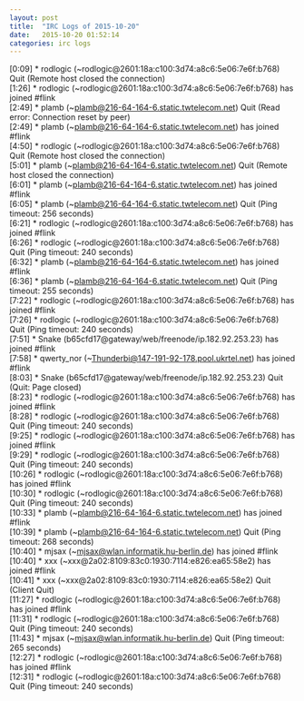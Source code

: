 ```yaml
---
layout: post
title:  "IRC Logs of 2015-10-20"
date:   2015-10-20 01:52:14
categories: irc logs
---
```

<span class="irc-date">[0:09]</span> <span class="irc-navy">* rodlogic (~rodlogic@2601:18a:c100:3d74:a8c6:5e06:7e6f:b768) Quit (Remote host closed the connection)</span><br />
<span class="irc-date">[1:26]</span> <span class="irc-green">* rodlogic (~rodlogic@2601:18a:c100:3d74:a8c6:5e06:7e6f:b768) has joined #flink</span><br />
<span class="irc-date">[2:49]</span> <span class="irc-navy">* plamb (~plamb@216-64-164-6.static.twtelecom.net) Quit (Read error: Connection reset by peer)</span><br />
<span class="irc-date">[2:49]</span> <span class="irc-green">* plamb (~plamb@216-64-164-6.static.twtelecom.net) has joined #flink</span><br />
<span class="irc-date">[4:50]</span> <span class="irc-navy">* rodlogic (~rodlogic@2601:18a:c100:3d74:a8c6:5e06:7e6f:b768) Quit (Remote host closed the connection)</span><br />
<span class="irc-date">[5:01]</span> <span class="irc-navy">* plamb (~plamb@216-64-164-6.static.twtelecom.net) Quit (Remote host closed the connection)</span><br />
<span class="irc-date">[6:01]</span> <span class="irc-green">* plamb (~plamb@216-64-164-6.static.twtelecom.net) has joined #flink</span><br />
<span class="irc-date">[6:05]</span> <span class="irc-navy">* plamb (~plamb@216-64-164-6.static.twtelecom.net) Quit (Ping timeout: 256 seconds)</span><br />
<span class="irc-date">[6:21]</span> <span class="irc-green">* rodlogic (~rodlogic@2601:18a:c100:3d74:a8c6:5e06:7e6f:b768) has joined #flink</span><br />
<span class="irc-date">[6:26]</span> <span class="irc-navy">* rodlogic (~rodlogic@2601:18a:c100:3d74:a8c6:5e06:7e6f:b768) Quit (Ping timeout: 240 seconds)</span><br />
<span class="irc-date">[6:32]</span> <span class="irc-green">* plamb (~plamb@216-64-164-6.static.twtelecom.net) has joined #flink</span><br />
<span class="irc-date">[6:36]</span> <span class="irc-navy">* plamb (~plamb@216-64-164-6.static.twtelecom.net) Quit (Ping timeout: 255 seconds)</span><br />
<span class="irc-date">[7:22]</span> <span class="irc-green">* rodlogic (~rodlogic@2601:18a:c100:3d74:a8c6:5e06:7e6f:b768) has joined #flink</span><br />
<span class="irc-date">[7:26]</span> <span class="irc-navy">* rodlogic (~rodlogic@2601:18a:c100:3d74:a8c6:5e06:7e6f:b768) Quit (Ping timeout: 240 seconds)</span><br />
<span class="irc-date">[7:51]</span> <span class="irc-green">* Snake (b65cfd17@gateway/web/freenode/ip.182.92.253.23) has joined #flink</span><br />
<span class="irc-date">[7:58]</span> <span class="irc-green">* qwerty_nor (~Thunderbi@147-191-92-178.pool.ukrtel.net) has joined #flink</span><br />
<span class="irc-date">[8:03]</span> <span class="irc-navy">* Snake (b65cfd17@gateway/web/freenode/ip.182.92.253.23) Quit (Quit: Page closed)</span><br />
<span class="irc-date">[8:23]</span> <span class="irc-green">* rodlogic (~rodlogic@2601:18a:c100:3d74:a8c6:5e06:7e6f:b768) has joined #flink</span><br />
<span class="irc-date">[8:28]</span> <span class="irc-navy">* rodlogic (~rodlogic@2601:18a:c100:3d74:a8c6:5e06:7e6f:b768) Quit (Ping timeout: 240 seconds)</span><br />
<span class="irc-date">[9:25]</span> <span class="irc-green">* rodlogic (~rodlogic@2601:18a:c100:3d74:a8c6:5e06:7e6f:b768) has joined #flink</span><br />
<span class="irc-date">[9:29]</span> <span class="irc-navy">* rodlogic (~rodlogic@2601:18a:c100:3d74:a8c6:5e06:7e6f:b768) Quit (Ping timeout: 240 seconds)</span><br />
<span class="irc-date">[10:26]</span> <span class="irc-green">* rodlogic (~rodlogic@2601:18a:c100:3d74:a8c6:5e06:7e6f:b768) has joined #flink</span><br />
<span class="irc-date">[10:30]</span> <span class="irc-navy">* rodlogic (~rodlogic@2601:18a:c100:3d74:a8c6:5e06:7e6f:b768) Quit (Ping timeout: 240 seconds)</span><br />
<span class="irc-date">[10:33]</span> <span class="irc-green">* plamb (~plamb@216-64-164-6.static.twtelecom.net) has joined #flink</span><br />
<span class="irc-date">[10:39]</span> <span class="irc-navy">* plamb (~plamb@216-64-164-6.static.twtelecom.net) Quit (Ping timeout: 268 seconds)</span><br />
<span class="irc-date">[10:40]</span> <span class="irc-green">* mjsax (~mjsax@wlan.informatik.hu-berlin.de) has joined #flink</span><br />
<span class="irc-date">[10:40]</span> <span class="irc-green">* xxx (~xxx@2a02:8109:83c0:1930:7114:e826:ea65:58e2) has joined #flink</span><br />
<span class="irc-date">[10:41]</span> <span class="irc-navy">* xxx (~xxx@2a02:8109:83c0:1930:7114:e826:ea65:58e2) Quit (Client Quit)</span><br />
<span class="irc-date">[11:27]</span> <span class="irc-green">* rodlogic (~rodlogic@2601:18a:c100:3d74:a8c6:5e06:7e6f:b768) has joined #flink</span><br />
<span class="irc-date">[11:31]</span> <span class="irc-navy">* rodlogic (~rodlogic@2601:18a:c100:3d74:a8c6:5e06:7e6f:b768) Quit (Ping timeout: 240 seconds)</span><br />
<span class="irc-date">[11:43]</span> <span class="irc-navy">* mjsax (~mjsax@wlan.informatik.hu-berlin.de) Quit (Ping timeout: 265 seconds)</span><br />
<span class="irc-date">[12:27]</span> <span class="irc-green">* rodlogic (~rodlogic@2601:18a:c100:3d74:a8c6:5e06:7e6f:b768) has joined #flink</span><br />
<span class="irc-date">[12:31]</span> <span class="irc-navy">* rodlogic (~rodlogic@2601:18a:c100:3d74:a8c6:5e06:7e6f:b768) Quit (Ping timeout: 240 seconds)</span><br />
